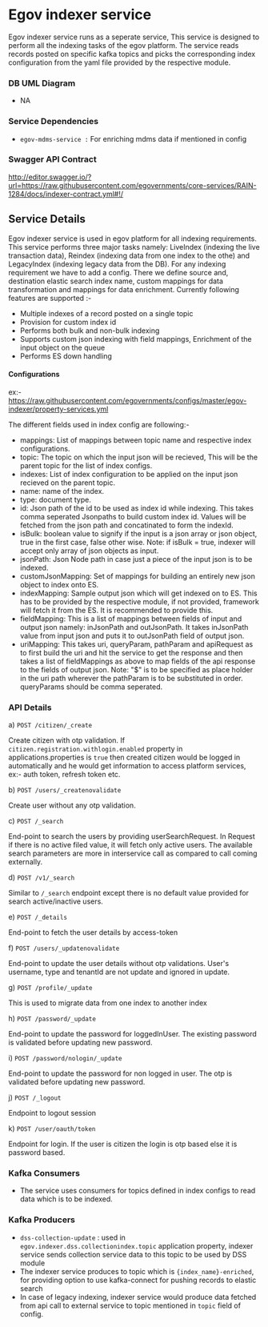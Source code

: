 # Egov indexer service

<p>Egov indexer service runs as a seperate service, This service is designed to perform all the indexing tasks of the egov platform. The service reads records posted on specific kafka topics and picks the corresponding index configuration from the yaml file provided by the respective module. </p>

### DB UML Diagram

- NA

### Service Dependencies

- ```egov-mdms-service :``` For enriching mdms data if mentioned in config


### Swagger API Contract

http://editor.swagger.io/?url=https://raw.githubusercontent.com/egovernments/core-services/RAIN-1284/docs/indexer-contract.yml#!/

## Service Details

Egov indexer service is used in egov platform for all indexing requirements. This service performs three major tasks namely: LiveIndex (indexing the live transaction data), Reindex (indexing data from one index to the othe) and LegacyIndex (indexing legacy data from the DB). For any indexing requirement we have to add a config. There we define source and, destination elastic search index name, custom mappings for data transformation and mappings for data enrichment. Currently following features are supported :-
- Multiple indexes of a record posted on a single topic
- Provision for custom index id
- Performs both bulk and non-bulk indexing
- Supports custom json indexing with field mappings, Enrichment of the input object on the queue
- Performs ES down handling

#### Configurations
ex:- https://raw.githubusercontent.com/egovernments/configs/master/egov-indexer/property-services.yml

The different fields used in index config are following:-
- mappings: List of mappings between topic name and respective index configurations.
- topic: The topic on which the input json will be recieved, This will be the parent topic for the list of index configs.
- indexes: List of index configuration to be applied on the input json recieved on the parent topic.
- name: name of the index.
- type: document type.
- id: Json path of the id to be used as index id while indexing. This takes comma seperated Jsonpaths to build custom index id. Values will be fetched from the json path and concatinated to form the indexId.
- isBulk: boolean value to signify if the input is a json array or json object, true in the first case, false other wise. Note: if isBulk = true, indexer will accept only array of json objects as input.
- jsonPath: Json Node path in case just a piece of the input json is to be indexed.
- customJsonMapping: Set of mappings for building an entirely new json object to index onto ES.
- indexMapping: Sample output json which will get indexed on to ES. This has to be provided by the respective module, if not provided, framework will fetch it from the ES. It is recommended to provide this.
- fieldMapping: This is a list of mappings between fields of input and output json namely: inJsonPath and outJsonPath. It takes inJsonPath value from input json and puts it to outJsonPath field of output json.
- uriMapping: This takes uri, queryParam, pathParam and apiRequest as to first build the uri and hit the service to get the response and then takes a list of fieldMappings as above to map fields of the api response to the fields of output json. Note: "$" is to be specified as place holder in the uri path wherever the pathParam is to be substituted in order. queryParams should be comma seperated.


### API Details


a) `POST /citizen/_create`

Create citizen with otp validation. If `citizen.registration.withlogin.enabled` property in applications.properties is `true` then created citizen would be logged in automatically and he 
would get information to access platform services, ex:- auth token, refresh token etc.

b) `POST /users/_createnovalidate`

Create user without any otp validation.

c) `POST /_search`

End-point to search the users by providing userSearchRequest. In Request if there is no active filed value, it will fetch only active users.
The available search parameters are more in interservice call as compared to call coming externally.

d) `POST /v1/_search`

Similar to `/_search` endpoint except there is no default value provided for search active/inactive users.

e) `POST /_details`

End-point to fetch the user details by access-token

f) `POST /users/_updatenovalidate`

End-point to update the user details without otp validations. User's username, type and tenantId are not update and ignored in update.

g) `POST /profile/_update`

This is used to migrate data from one index to another index

h) `POST /password/_update`

End-point to update the password for loggedInUser. The existing password is validated before updating new password.

i) `POST /password/nologin/_update`

End-point to update the password for non logged in user. The otp is validated before updating new password.

j) `POST /_logout`

Endpoint to logout session

k) `POST /user/oauth/token`

Endpoint for login. If the user is citizen the login is otp based else it is password based.



### Kafka Consumers
- The service uses consumers for topics defined in index configs to read data which is to be indexed.

### Kafka Producers
- ```dss-collection-update``` : used in ```egov.indexer.dss.collectionindex.topic``` application property, indexer service sends collection service data to this topic to be used by DSS module
- The indexer service produces to topic which is `{index_name}-enriched`, for providing option to use kafka-connect for pushing records to elastic search
- In case of legacy indexing, indexer service would produce data fetched from api call to external service to topic mentioned in `topic` field of config.
